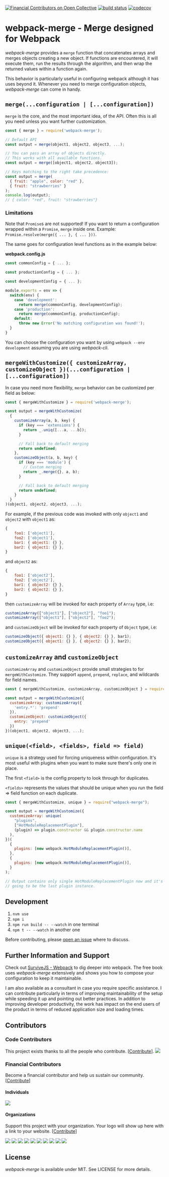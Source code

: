 [![Financial Contributors on Open Collective](https://opencollective.com/webpack-merge/all/badge.svg?label=financial+contributors)](https://opencollective.com/webpack-merge) [![build status](https://secure.travis-ci.org/survivejs/webpack-merge.svg)](http://travis-ci.org/survivejs/webpack-merge) [![codecov](https://codecov.io/gh/survivejs/webpack-merge/branch/master/graph/badge.svg)](https://codecov.io/gh/survivejs/webpack-merge)

# webpack-merge - Merge designed for Webpack

_webpack-merge_ provides a `merge` function that concatenates arrays and merges objects creating a new object. If functions are encountered, it will execute them, run the results through the algorithm, and then wrap the returned values within a function again.

This behavior is particularly useful in configuring webpack although it has uses beyond it. Whenever you need to merge configuration objects, _webpack-merge_ can come in handy.

## **`merge(...configuration | [...configuration])`**

`merge` is the core, and the most important idea, of the API. Often this is all you need unless you want further customization.

```javascript
const { merge } = require('webpack-merge');

// Default API
const output = merge(object1, object2, object3, ...);

// You can pass an array of objects directly.
// This works with all available functions.
const output = merge([object1, object2, object3]);

// Keys matching to the right take precedence:
const output = merge(
  { fruit: "apple", color: "red" },
  { fruit: "strawberries" }
);
console.log(output);
// { color: "red", fruit: "strawberries"}
```

### Limitations

Note that `Promise`s are not supported! If you want to return a configuration wrapped within a `Promise`, `merge` inside one. Example: `Promise.resolve(merge({ ... }, { ... }))`.

The same goes for configuration level functions as in the example below:

**webpack.config.js**

```javascript
const commonConfig = { ... };

const productionConfig = { ... };

const developmentConfig = { ... };

module.exports = env => {
  switch(env) {
    case 'development':
      return merge(commonConfig, developmentConfig);
    case 'production':
      return merge(commonConfig, productionConfig);
    default:
      throw new Error('No matching configuration was found!');
  }
}
```

You can choose the configuration you want by using `webpack --env development` assuming you are using _webpack-cli_.

## **`mergeWithCustomize({ customizeArray, customizeObject })(...configuration | [...configuration])`**

In case you need more flexibility, `merge` behavior can be customized per field as below:

```javascript
const { mergeWithCustomize } = require('webpack-merge');

const output = mergeWithCustomize(
  {
    customizeArray(a, b, key) {
      if (key === 'extensions') {
        return _.uniq([...a, ...b]);
      }

      // Fall back to default merging
      return undefined;
    },
    customizeObject(a, b, key) {
      if (key === 'module') {
        // Custom merging
        return _.merge({}, a, b);
      }

      // Fall back to default merging
      return undefined;
    }
  }
)(object1, object2, object3, ...);
```

For example, if the previous code was invoked with only `object1` and `object2`
with `object1` as:

```javascript
{
    foo1: ['object1'],
    foo2: ['object1'],
    bar1: { object1: {} },
    bar2: { object1: {} },
}
```

and `object2` as:

```javascript
{
    foo1: ['object2'],
    foo2: ['object2'],
    bar1: { object2: {} },
    bar2: { object2: {} },
}
```

then `customizeArray` will be invoked for each property of `Array` type, i.e:

```javascript
customizeArray(["object1"], ["object2"], "foo1");
customizeArray(["object1"], ["object2"], "foo2");
```

and `customizeObject` will be invoked for each property of `Object` type, i.e:

```javascript
customizeObject({ object1: {} }, { object2: {} }, bar1);
customizeObject({ object1: {} }, { object2: {} }, bar2);
```

## **`customizeArray`** and **`customizeObject`**

`customizeArray` and `customizeObject` provide small strategies to for `mergeWithCustomize`. They support `append`, `prepend`, `replace`, and wildcards for field names.

```javascript
const { mergeWithCustomize, customizeArray, customizeObject } = require('webpack-merge');

const output = mergeWithCustomize({
  customizeArray: customizeArray({
    'entry.*': 'prepend'
  }),
  customizeObject: customizeObject({
    entry: 'prepend'
  })
})(object1, object2, object3, ...);
```

## **`unique(<field>, <fields>, field => field)`**

`unique` is a strategy used for forcing uniqueness within configuration. It's most useful with plugins when you want to make sure there's only one in place.

The first `<field>` is the config property to look through for duplicates.

`<fields>` represents the values that should be unique when you run the field => field function on each duplicate.

```javascript
const { mergeWithCustomize, unique } = require("webpack-merge");

const output = mergeWithCustomize({
  customizeArray: unique(
    "plugins",
    ["HotModuleReplacementPlugin"],
    (plugin) => plugin.constructor && plugin.constructor.name
  ),
})(
  {
    plugins: [new webpack.HotModuleReplacementPlugin()],
  },
  {
    plugins: [new webpack.HotModuleReplacementPlugin()],
  }
);

// Output contains only single HotModuleReplacementPlugin now and it's
// going to be the last plugin instance.
```

## Development

1. `nvm use`
1. `npm i`
1. `npm run build -- --watch` in one terminal
1. `npm t -- --watch` in another one

Before contributing, please [open an issue](https://github.com/survivejs/webpack-merge/issues/new) where to discuss.

## Further Information and Support

Check out [SurviveJS - Webpack](http://survivejs.com/) to dig deeper into webpack. The free book uses _webpack-merge_ extensively and shows you how to compose your configuration to keep it maintainable.

I am also available as a consultant in case you require specific assistance. I can contribute particularly in terms of improving maintainability of the setup while speeding it up and pointing out better practices. In addition to improving developer productivity, the work has impact on the end users of the product in terms of reduced application size and loading times.

## Contributors

### Code Contributors

This project exists thanks to all the people who contribute. [[Contribute](CONTRIBUTING.md)].
<a href="https://github.com/survivejs/webpack-merge/graphs/contributors"><img src="https://opencollective.com/webpack-merge/contributors.svg?width=890&button=false" /></a>

### Financial Contributors

Become a financial contributor and help us sustain our community. [[Contribute](https://opencollective.com/webpack-merge/contribute)]

#### Individuals

<a href="https://opencollective.com/webpack-merge"><img src="https://opencollective.com/webpack-merge/individuals.svg?width=890"></a>

#### Organizations

Support this project with your organization. Your logo will show up here with a link to your website. [[Contribute](https://opencollective.com/webpack-merge/contribute)]

<a href="https://opencollective.com/webpack-merge/organization/0/website"><img src="https://opencollective.com/webpack-merge/organization/0/avatar.svg"></a>
<a href="https://opencollective.com/webpack-merge/organization/1/website"><img src="https://opencollective.com/webpack-merge/organization/1/avatar.svg"></a>
<a href="https://opencollective.com/webpack-merge/organization/2/website"><img src="https://opencollective.com/webpack-merge/organization/2/avatar.svg"></a>
<a href="https://opencollective.com/webpack-merge/organization/3/website"><img src="https://opencollective.com/webpack-merge/organization/3/avatar.svg"></a>
<a href="https://opencollective.com/webpack-merge/organization/4/website"><img src="https://opencollective.com/webpack-merge/organization/4/avatar.svg"></a>
<a href="https://opencollective.com/webpack-merge/organization/5/website"><img src="https://opencollective.com/webpack-merge/organization/5/avatar.svg"></a>
<a href="https://opencollective.com/webpack-merge/organization/6/website"><img src="https://opencollective.com/webpack-merge/organization/6/avatar.svg"></a>
<a href="https://opencollective.com/webpack-merge/organization/7/website"><img src="https://opencollective.com/webpack-merge/organization/7/avatar.svg"></a>
<a href="https://opencollective.com/webpack-merge/organization/8/website"><img src="https://opencollective.com/webpack-merge/organization/8/avatar.svg"></a>
<a href="https://opencollective.com/webpack-merge/organization/9/website"><img src="https://opencollective.com/webpack-merge/organization/9/avatar.svg"></a>

## License

_webpack-merge_ is available under MIT. See LICENSE for more details.
